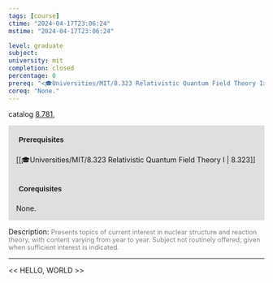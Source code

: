 ```yaml
---
tags: [course]
ctime: "2024-04-17T23:06:24"
mstime: "2024-04-17T23:06:24"

level: graduate
subject: 
university: mit
completion: closed
percentage: 0
prereq: "<🎓Universities/MIT/8.323 Relativistic Quantum Field Theory I>"
coreq: "None."
---
```


catalog [8.781,](http://student.mit.edu/catalog/m8b.html#8.782)

<span style="display: block; padding: 15px; background-color: rgb(100, 100, 100, 0.2);"><font id="m_prereq3757_0" style="display: block; font-family: Arial, sans-serif; font-weight: bold; padding: 5px">Prerequisites</font><br><span id="prereq3757_0">[[🎓Universities/MIT/8.323 Relativistic Quantum Field Theory I | 8.323]]</span></span>
<span style="display: block; padding: 15px; background-color: rgb(100, 100, 100, 0.2);"><font id="m_coreq3757_0" style="display: block; font-family: Arial, sans-serif; font-weight: bold; padding: 5px">Corequisites</font><br><span id="coreq3757_0">None.</span></span>

<font style="">Description:</font>
<font style="color: grey; font-size: 0.8rem;">Presents topics of current interest in nuclear structure and reaction theory, with content varying from year to year. Subject not routinely offered; given when sufficient interest is indicated.</font>



---

<< HELLO, WORLD >>
